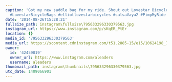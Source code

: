 ```yaml
---
caption: 'Got my new saddle bag for my ride. Shout out Lovestar Bicycle Bags. #saddlebag
  #LovestarBicycleBags #elliotlovestarbicycles #salsaVaya2 #PimpMyRide'
date: '2014-08-26T15:28:21'
fullsize_path: instagram\fullsize\795633296330379563.jpg
instagram_url: https://www.instagram.com/p/sKqER_PtEr
location: {}
media_id: '795633296330379563'
media_url: https://scontent.cdninstagram.com/t51.2885-15/e15/10624198_719547591448554_847656741_n.jpg?ig_cache_key=Nzk1NjMzMjk2MzMwMzc5NTYz.2
owner:
  id: '42459019'
  owner_url: https://www.instagram.com/aleaders
  username: aleaders
thumbnail_path: instagram\thumbnails\795633296330379563.jpg
utc_date: 1409066901
---
```

